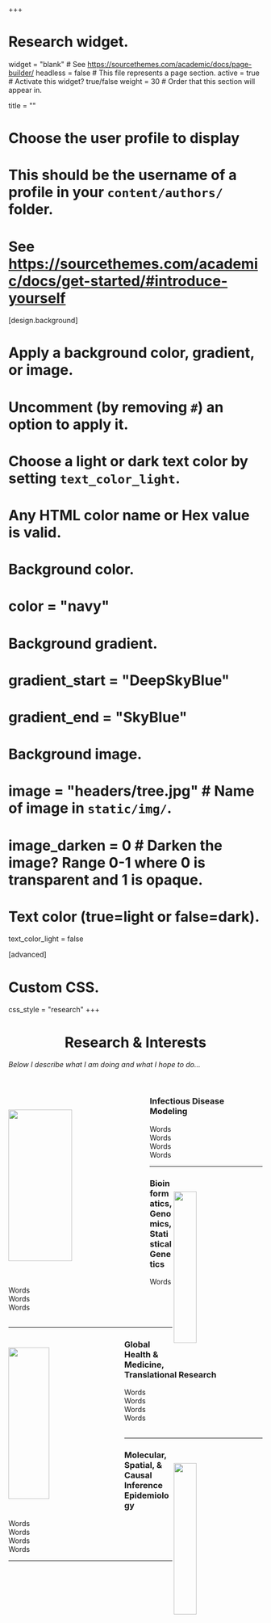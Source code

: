 +++
# Research widget.
widget = "blank"  # See https://sourcethemes.com/academic/docs/page-builder/
headless = false  # This file represents a page section.
active = true  # Activate this widget? true/false
weight = 30  # Order that this section will appear in.

title = ""

# Choose the user profile to display
# This should be the username of a profile in your `content/authors/` folder.
# See https://sourcethemes.com/academic/docs/get-started/#introduce-yourself

[design.background]
  # Apply a background color, gradient, or image.
  #   Uncomment (by removing `#`) an option to apply it.
  #   Choose a light or dark text color by setting `text_color_light`.
  #   Any HTML color name or Hex value is valid.

  # Background color.
  # color = "navy"

  # Background gradient.
  # gradient_start = "DeepSkyBlue"
  # gradient_end = "SkyBlue"

  # Background image.
  #  image = "headers/tree.jpg"  # Name of image in `static/img/`.
  #  image_darken = 0  # Darken the image? Range 0-1 where 0 is transparent and 1 is opaque.

  # Text color (true=light or false=dark).
  text_color_light = false

[advanced]
 # Custom CSS.
 css_style = "research"
+++

<!-- Research section -->
<h1 style="text-align: center;">Research & Interests</h1>

_Below I describe what I am doing and what I hope to do..._

&nbsp;
&nbsp;
&nbsp;
&nbsp;


<img align="left" width=50% height=300px padding="100" style="padding-top:7%; padding-bottom:7%; padding-right: 5%" src="/img/todo.png">

### Infectious Disease Modeling

 Words  
  Words  
   Words  
    Words  

***

<img align="right" width=30% height=300px padding="100" style="padding-top:7%; padding-bottom:7%; padding-right: 5%" src="/img/todo.png">

### Bioinformatics, Genomics, Statistical Genetics

Words  
 Words  
  Words  
   Words  
<br>

***

<img align="left" width=40% height=300px padding="100" style="padding-top:5%; padding-bottom:5%; padding-right: 5%" src="/img/todo.png">

### Global Health & Medicine, Translational Research

Words  
 Words  
  Words  
   Words  
<br>

***

<img align="right" width=30% height=300px padding="100" style="padding-top:7%; padding-bottom:7%; padding-right: 5%" src="/img/todo.png">

### Molecular, Spatial, & Causal Inference Epidemiology

 Words  
  Words  
   Words  
    Words  

***
